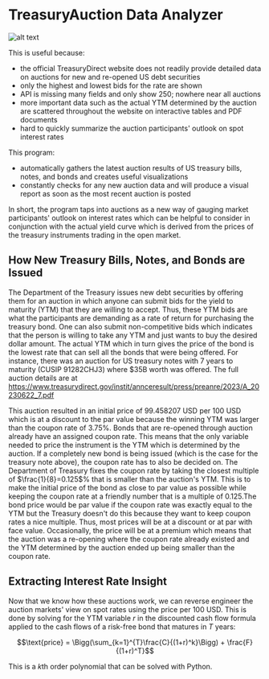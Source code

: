 # TreasuryAuction Data Analyzer

![alt text](https://github.com/js5810/TreasuryAuction/blob/main/metadata/Treasury_Auction_Demo.gif)

This is useful because:
* the official TreasuryDirect website does not readily provide detailed data on auctions for new and re-opened US debt securities
* only the highest and lowest bids for the rate are shown
* API is missing many fields and only show 250; nowhere near all auctions
* more important data such as the actual YTM determined by the auction are scattered throughout the website on interactive tables and PDF documents
* hard to quickly summarize the auction participants' outlook on spot interest rates

This program:
* automatically gathers the latest auction results of US treasury bills, notes, and bonds and creates useful visualizations
* constantly checks for any new auction data and will produce a visual report as soon as the most recent auction is posted

In short, the program taps into auctions as a new way of gauging market participants' outlook on interest rates which can be helpful to consider in conjunction with the actual yield curve which is derived from the prices of the treasury instruments trading in the open market.

## How New Treasury Bills, Notes, and Bonds are Issued
The Department of the Treasury issues new debt securities by offering them for an auction in which anyone can submit bids for the yield to maturity (YTM) that they are willing to accept. Thus, these YTM bids are what the participants are demanding as a rate of return for purchasing the treasury bond. One can also submit non-competitive bids which indicates that the person is willing to take any YTM and just wants to buy the desired dollar amount. The actual YTM which in turn gives the price of the bond is the lowest rate that can sell all the bonds that were being offered. For instance, there was an auction for US treasury notes with 7 years to maturity (CUSIP 91282CHJ3) where &#36;35B worth was offered. The full auction details are at https://www.treasurydirect.gov/instit/annceresult/press/preanre/2023/A_20230622_7.pdf 

This auction resulted in an initial price of 99.458207 USD per 100 USD which is at a discount to the par value because the winning YTM was larger than the coupon rate of 3.75%. Bonds that are re-opened through auction already have an assigned coupon rate. This means that the only variable needed to price the instrument is the YTM which is determined by the auction. If a completely new bond is being issued (which is the case for the treasury note above), the coupon rate has to also be decided on. The Department of Treasury fixes the coupon rate by taking the closest multiple of $\frac{1}{8}=0.125$% that is smaller than the auction's YTM. This is to make the initial price of the bond as close to par value as possible while keeping the coupon rate at a friendly number that is a multiple of 0.125.The bond price would be par value if the coupon rate was exactly equal to the YTM but the Treasury doesn't do this because they want to keep coupon rates a nice multiple. Thus, most prices will be at a discount or at par with face value. Occasionally, the price will be at a premium which means that the auction was a re-opening where the coupon rate already existed and the YTM determined by the auction ended up being smaller than the coupon rate.

## Extracting Interest Rate Insight
Now that we know how these auctions work, we can reverse engineer the auction markets' view on spot rates using the price per 100 USD. This is done by solving for the YTM variable $r$ in the discounted cash flow formula applied to the cash flows of a risk-free bond that matures in $T$ years:

$$\text{price} = \Bigg(\sum_{k=1}^{T}\frac{C}{(1+r)^k}\Bigg) + \frac{F}{(1+r)^T}$$

This is a $k$th order polynomial that can be solved with Python.
